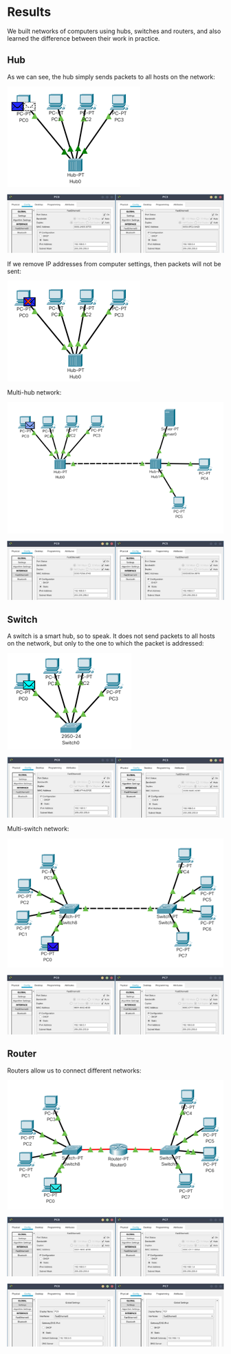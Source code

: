 # Results
We built networks of computers using hubs, switches and routers, and also learned the difference between their work in practice.

## Hub
As we can see, the hub simply sends packets to all hosts on the network:

![Sreenshot](/m4/task4.1/screenshots/Photo1.gif)

![Sreenshot](/m4/task4.1/screenshots/Picture1.jpg)

If we remove IP addresses from computer settings, then packets will not be sent:

![Sreenshot](/m4/task4.1/screenshots/Photo2.gif)

Multi-hub network:

![Sreenshot](/m4/task4.1/screenshots/Photo3.gif)

![Sreenshot](/m4/task4.1/screenshots/Picture2.jpg)

## Switch
A switch is a smart hub, so to speak. It does not send packets to all hosts on the network, but only to the one to which the packet is addressed:

![Sreenshot](/m4/task4.1/screenshots/Photo4.gif)

![Sreenshot](/m4/task4.1/screenshots/Picture3.jpg)

Multi-switch network:

![Sreenshot](/m4/task4.1/screenshots/Photo5.gif)

![Sreenshot](/m4/task4.1/screenshots/Picture4.jpg)

## Router
Routers allow us to connect different networks:

![Sreenshot](/m4/task4.1/screenshots/Photo6.gif)

![Sreenshot](/m4/task4.1/screenshots/Picture5.jpg)

![Sreenshot](/m4/task4.1/screenshots/Picture6.jpg)
